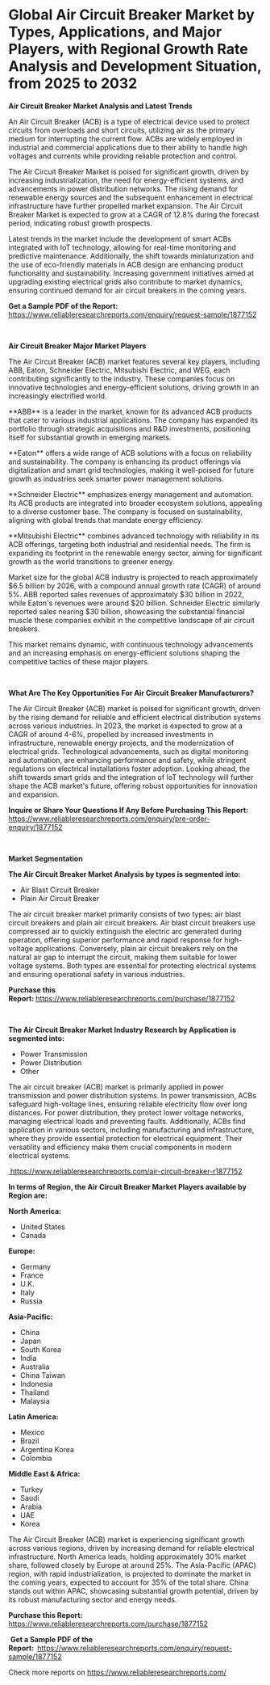 <p><h1>Global Air Circuit Breaker Market by Types, Applications, and Major Players, with Regional Growth Rate Analysis and Development Situation, from 2025 to 2032</h1></p><p><strong>Air Circuit Breaker Market Analysis and Latest Trends</strong></p>
<p><p>An Air Circuit Breaker (ACB) is a type of electrical device used to protect circuits from overloads and short circuits, utilizing air as the primary medium for interrupting the current flow. ACBs are widely employed in industrial and commercial applications due to their ability to handle high voltages and currents while providing reliable protection and control.</p><p>The Air Circuit Breaker Market is poised for significant growth, driven by increasing industrialization, the need for energy-efficient systems, and advancements in power distribution networks. The rising demand for renewable energy sources and the subsequent enhancement in electrical infrastructure have further propelled market expansion. The Air Circuit Breaker Market is expected to grow at a CAGR of 12.8% during the forecast period, indicating robust growth prospects.</p><p>Latest trends in the market include the development of smart ACBs integrated with IoT technology, allowing for real-time monitoring and predictive maintenance. Additionally, the shift towards miniaturization and the use of eco-friendly materials in ACB design are enhancing product functionality and sustainability. Increasing government initiatives aimed at upgrading existing electrical grids also contribute to market dynamics, ensuring continued demand for air circuit breakers in the coming years.</p></p>
<p><strong>Get a Sample PDF of the Report:&nbsp;</strong> <a href="https://www.reliableresearchreports.com/enquiry/request-sample/1877152?utm_campaign=2513&utm_medium=2&utm_source=Github&utm_content=ia&utm_term=19022025&utm_id=air-circuit-breaker">https://www.reliableresearchreports.com/enquiry/request-sample/1877152</a></p>
<p>&nbsp;</p>
<p><strong>Air Circuit Breaker Major Market Players</strong></p>
<p><p>The Air Circuit Breaker (ACB) market features several key players, including ABB, Eaton, Schneider Electric, Mitsubishi Electric, and WEG, each contributing significantly to the industry. These companies focus on innovative technologies and energy-efficient solutions, driving growth in an increasingly electrified world.</p><p>**ABB** is a leader in the market, known for its advanced ACB products that cater to various industrial applications. The company has expanded its portfolio through strategic acquisitions and R&D investments, positioning itself for substantial growth in emerging markets. </p><p>**Eaton** offers a wide range of ACB solutions with a focus on reliability and sustainability. The company is enhancing its product offerings via digitalization and smart grid technologies, making it well-poised for future growth as industries seek smarter power management solutions.</p><p>**Schneider Electric** emphasizes energy management and automation. Its ACB products are integrated into broader ecosystem solutions, appealing to a diverse customer base. The company is focused on sustainability, aligning with global trends that mandate energy efficiency.</p><p>**Mitsubishi Electric** combines advanced technology with reliability in its ACB offerings, targeting both industrial and residential needs. The firm is expanding its footprint in the renewable energy sector, aiming for significant growth as the world transitions to greener energy.</p><p>Market size for the global ACB industry is projected to reach approximately $6.5 billion by 2026, with a compound annual growth rate (CAGR) of around 5%. ABB reported sales revenues of approximately $30 billion in 2022, while Eaton's revenues were around $20 billion. Schneider Electric similarly reported sales nearing $30 billion, showcasing the substantial financial muscle these companies exhibit in the competitive landscape of air circuit breakers. </p><p>This market remains dynamic, with continuous technology advancements and an increasing emphasis on energy-efficient solutions shaping the competitive tactics of these major players.</p></p>
<p>&nbsp;</p>
<p><strong>What Are The Key Opportunities For Air Circuit Breaker Manufacturers?</strong></p>
<p><p>The Air Circuit Breaker (ACB) market is poised for significant growth, driven by the rising demand for reliable and efficient electrical distribution systems across various industries. In 2023, the market is expected to grow at a CAGR of around 4-6%, propelled by increased investments in infrastructure, renewable energy projects, and the modernization of electrical grids. Technological advancements, such as digital monitoring and automation, are enhancing performance and safety, while stringent regulations on electrical installations foster adoption. Looking ahead, the shift towards smart grids and the integration of IoT technology will further shape the ACB market's future, offering robust opportunities for innovation and expansion.</p></p>
<p><strong>Inquire or Share Your Questions If Any Before Purchasing This Report:</strong> <a href="https://www.reliableresearchreports.com/enquiry/pre-order-enquiry/1877152?utm_campaign=2513&utm_medium=2&utm_source=Github&utm_content=ia&utm_term=19022025&utm_id=air-circuit-breaker">https://www.reliableresearchreports.com/enquiry/pre-order-enquiry/1877152</a></p>
<p>&nbsp;</p>
<p><strong>Market Segmentation</strong></p>
<p><strong>The Air Circuit Breaker Market Analysis by types is segmented into:</strong></p>
<p><ul><li>Air Blast Circuit Breaker</li><li>Plain Air Circuit Breaker</li></ul></p>
<p><p>The air circuit breaker market primarily consists of two types: air blast circuit breakers and plain air circuit breakers. Air blast circuit breakers use compressed air to quickly extinguish the electric arc generated during operation, offering superior performance and rapid response for high-voltage applications. Conversely, plain air circuit breakers rely on the natural air gap to interrupt the circuit, making them suitable for lower voltage systems. Both types are essential for protecting electrical systems and ensuring operational safety in various industries.</p></p>
<p><strong>Purchase this Report:&nbsp;</strong><a href="https://www.reliableresearchreports.com/purchase/1877152?utm_campaign=2513&utm_medium=2&utm_source=Github&utm_content=ia&utm_term=19022025&utm_id=air-circuit-breaker">https://www.reliableresearchreports.com/purchase/1877152</a></p>
<p>&nbsp;</p>
<p><strong>The Air Circuit Breaker Market Industry Research by Application is segmented into:</strong></p>
<p><ul><li>Power Transmission</li><li>Power Distribution</li><li>Other</li></ul></p>
<p><p>The air circuit breaker (ACB) market is primarily applied in power transmission and power distribution systems. In power transmission, ACBs safeguard high-voltage lines, ensuring reliable electricity flow over long distances. For power distribution, they protect lower voltage networks, managing electrical loads and preventing faults. Additionally, ACBs find application in various sectors, including manufacturing and infrastructure, where they provide essential protection for electrical equipment. Their versatility and efficiency make them crucial components in modern electrical systems.</p></p>
<p><a href="https://www.reliableresearchreports.com/air-circuit-breaker-r1877152?utm_campaign=2513&utm_medium=2&utm_source=Github&utm_content=ia&utm_term=19022025&utm_id=air-circuit-breaker">&nbsp;https://www.reliableresearchreports.com/air-circuit-breaker-r1877152</a></p>
<p><strong>In terms of Region, the Air Circuit Breaker Market Players available by Region are:</strong></p>
<p>
    <p> <strong> North America: </strong>
        <ul>
            <li>United States</li>
            <li>Canada</li>
        </ul>
        </p> 
    <p> <strong> Europe: </strong>
        <ul>
            <li>Germany</li>
            <li>France</li>
            <li>U.K.</li>
            <li>Italy</li>
            <li>Russia</li>
        </ul>
        </p> 
    <p> <strong> Asia-Pacific: </strong>
        <ul>
            <li>China</li>
            <li>Japan</li>
            <li>South Korea</li>
            <li>India</li>
            <li>Australia</li>
            <li>China Taiwan</li>
            <li>Indonesia</li>
            <li>Thailand</li>
            <li>Malaysia</li>
        </ul>
        </p> 
    <p> <strong> Latin America: </strong>
        <ul>
            <li>Mexico</li>
            <li>Brazil</li>
            <li>Argentina Korea</li>
            <li>Colombia</li>
        </ul>
        </p> 
    <p> <strong> Middle East & Africa: </strong>
        <ul>
            <li>Turkey</li>
            <li>Saudi</li>
            <li>Arabia</li>
            <li>UAE</li>
            <li>Korea</li>
        </ul>
    </p>
    </p>
<p><p>The Air Circuit Breaker (ACB) market is experiencing significant growth across various regions, driven by increasing demand for reliable electrical infrastructure. North America leads, holding approximately 30% market share, followed closely by Europe at around 25%. The Asia-Pacific (APAC) region, with rapid industrialization, is projected to dominate the market in the coming years, expected to account for 35% of the total share. China stands out within APAC, showcasing substantial growth potential, driven by its robust manufacturing sector and energy needs.</p></p>
<p><strong>Purchase this Report: </strong><a href="https://www.reliableresearchreports.com/purchase/1877152?utm_campaign=2513&utm_medium=2&utm_source=Github&utm_content=ia&utm_term=19022025&utm_id=air-circuit-breaker">https://www.reliableresearchreports.com/purchase/1877152</a></p>
<p>&nbsp;<strong>Get a Sample PDF of the Report:&nbsp;&nbsp;</strong><a href="https://www.reliableresearchreports.com/enquiry/request-sample/1877152?utm_campaign=2513&utm_medium=2&utm_source=Github&utm_content=ia&utm_term=19022025&utm_id=air-circuit-breaker">https://www.reliableresearchreports.com/enquiry/request-sample/1877152</a></p>
<p><strong></strong></p>
<p>Check more reports on <a href="https://www.reliableresearchreports.com/?utm_campaign=2513&utm_medium=2&utm_source=Github&utm_content=ia&utm_term=19022025&utm_id=air-circuit-breaker">https://www.reliableresearchreports.com/</a></p>